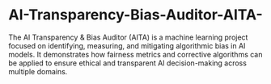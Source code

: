 # AI-Transparency-Bias-Auditor-AITA-
The AI Transparency &amp; Bias Auditor (AITA) is a machine learning project focused on identifying, measuring, and mitigating algorithmic bias in AI models.   It demonstrates how fairness metrics and corrective algorithms can be applied to ensure ethical and transparent AI decision-making across multiple domains.
